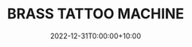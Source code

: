 ---
date: 2022-12-31T0:00:00+10:00
description: A prison style tattoo machine constructed from a 50cent piece and brass scraps by @isru.art
draft: false
icon: 2022-12-31-brass-tattoo-machine.webp
language: en
title: BRASS TATTOO MACHINE
link: https://www.instagram.com/p/Cm1MmlOtYqx/
alt: A photo a DIY tattoo machine made from brass sitting on a concrete block.

---